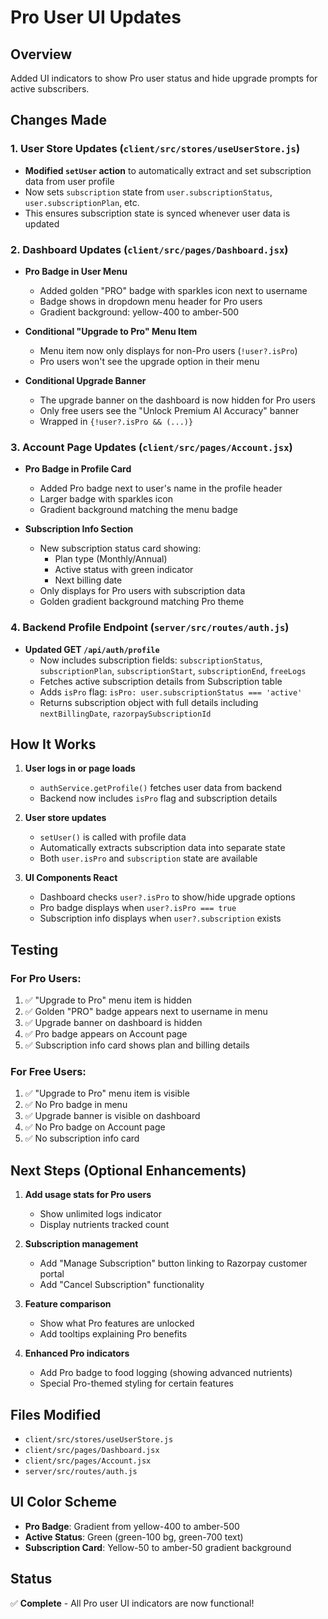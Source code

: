 # Pro User UI Updates

## Overview

Added UI indicators to show Pro user status and hide upgrade prompts for active subscribers.

## Changes Made

### 1. User Store Updates (`client/src/stores/useUserStore.js`)

- **Modified `setUser` action** to automatically extract and set subscription data from user profile
- Now sets `subscription` state from `user.subscriptionStatus`, `user.subscriptionPlan`, etc.
- This ensures subscription state is synced whenever user data is updated

### 2. Dashboard Updates (`client/src/pages/Dashboard.jsx`)

- **Pro Badge in User Menu**

  - Added golden "PRO" badge with sparkles icon next to username
  - Badge shows in dropdown menu header for Pro users
  - Gradient background: yellow-400 to amber-500

- **Conditional "Upgrade to Pro" Menu Item**

  - Menu item now only displays for non-Pro users (`!user?.isPro`)
  - Pro users won't see the upgrade option in their menu

- **Conditional Upgrade Banner**
  - The upgrade banner on the dashboard is now hidden for Pro users
  - Only free users see the "Unlock Premium AI Accuracy" banner
  - Wrapped in `{!user?.isPro && (...)}`

### 3. Account Page Updates (`client/src/pages/Account.jsx`)

- **Pro Badge in Profile Card**

  - Added Pro badge next to user's name in the profile header
  - Larger badge with sparkles icon
  - Gradient background matching the menu badge

- **Subscription Info Section**
  - New subscription status card showing:
    - Plan type (Monthly/Annual)
    - Active status with green indicator
    - Next billing date
  - Only displays for Pro users with subscription data
  - Golden gradient background matching Pro theme

### 4. Backend Profile Endpoint (`server/src/routes/auth.js`)

- **Updated GET `/api/auth/profile`**
  - Now includes subscription fields: `subscriptionStatus`, `subscriptionPlan`, `subscriptionStart`, `subscriptionEnd`, `freeLogs`
  - Fetches active subscription details from Subscription table
  - Adds `isPro` flag: `isPro: user.subscriptionStatus === 'active'`
  - Returns subscription object with full details including `nextBillingDate`, `razorpaySubscriptionId`

## How It Works

1. **User logs in or page loads**

   - `authService.getProfile()` fetches user data from backend
   - Backend now includes `isPro` flag and subscription details

2. **User store updates**

   - `setUser()` is called with profile data
   - Automatically extracts subscription data into separate state
   - Both `user.isPro` and `subscription` state are available

3. **UI Components React**
   - Dashboard checks `user?.isPro` to show/hide upgrade options
   - Pro badge displays when `user?.isPro === true`
   - Subscription info displays when `user?.subscription` exists

## Testing

### For Pro Users:

1. ✅ "Upgrade to Pro" menu item is hidden
2. ✅ Golden "PRO" badge appears next to username in menu
3. ✅ Upgrade banner on dashboard is hidden
4. ✅ Pro badge appears on Account page
5. ✅ Subscription info card shows plan and billing details

### For Free Users:

1. ✅ "Upgrade to Pro" menu item is visible
2. ✅ No Pro badge in menu
3. ✅ Upgrade banner is visible on dashboard
4. ✅ No Pro badge on Account page
5. ✅ No subscription info card

## Next Steps (Optional Enhancements)

1. **Add usage stats for Pro users**

   - Show unlimited logs indicator
   - Display nutrients tracked count

2. **Subscription management**

   - Add "Manage Subscription" button linking to Razorpay customer portal
   - Add "Cancel Subscription" functionality

3. **Feature comparison**

   - Show what Pro features are unlocked
   - Add tooltips explaining Pro benefits

4. **Enhanced Pro indicators**
   - Add Pro badge to food logging (showing advanced nutrients)
   - Special Pro-themed styling for certain features

## Files Modified

- `client/src/stores/useUserStore.js`
- `client/src/pages/Dashboard.jsx`
- `client/src/pages/Account.jsx`
- `server/src/routes/auth.js`

## UI Color Scheme

- **Pro Badge**: Gradient from yellow-400 to amber-500
- **Active Status**: Green (green-100 bg, green-700 text)
- **Subscription Card**: Yellow-50 to amber-50 gradient background

## Status

✅ **Complete** - All Pro user UI indicators are now functional!
